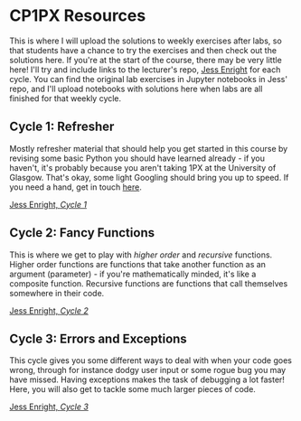 # CP1PX Resources

This is where I will upload the solutions to weekly exercises after labs, so that students have a chance to try the exercises and then check out the solutions here. If you're at the start of the course, there may be very little here! I'll try and include links to the lecturer's repo, [Jess Enright](https://github.com/magicicada/cs1px_2021) for each cycle. You can find the original lab exercises in Jupyter notebooks in Jess' repo, and I'll upload notebooks with solutions here when labs are all finished for that weekly cycle.


## Cycle 1: Refresher

Mostly refresher material that should help you get started in this course by revising some basic Python you should have learned already - if you haven't, it's probably because you aren't taking 1PX at the University of Glasgow. That's okay, some light Googling should bring you up to speed. If you need a hand, get in touch [here](https://ethankelly.github.io/contact/).

[Jess Enright, _Cycle 1_](https://github.com/magicicada/cs1px_2021/tree/main/cycle_1_refresher)


## Cycle 2: Fancy Functions

This is where we get to play with _higher order_ and _recursive_ functions. Higher order functions are functions that take another function as an argument (parameter) - if you're mathematically minded, it's like a composite function. Recursive functions are functions that call themselves somewhere in their code.

[Jess Enright, _Cycle 2_](https://github.com/magicicada/cs1px_2021/tree/main/cycle_2_fancy_functions)


## Cycle 3: Errors and Exceptions

This cycle gives you some different ways to deal with when your code goes wrong, through for instance dodgy user input or some rogue bug you may have missed. Having exceptions makes the task of debugging a lot faster! Here, you will also get to tackle some much larger pieces of code.

[Jess Enright, _Cycle 3_](https://github.com/magicicada/cs1px_2021/tree/main/cycle_3_errors_and_exceptions)
